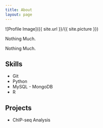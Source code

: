 ```yaml
---
title: About
layout: page
---
```

![Profile Image]({{ site.url }}/{{ site.picture }})

<p>Nothing Much.</p>

<p>Nothing Much.</p>

<h2>Skills</h2>

<ul class="skill-list">
	<li>Git</li>
	<li>Python</li>
	<li>MySQL - MongoDB</li>
	<li>R</li>
</ul>

<h2>Projects</h2>

<ul>
	<li>ChIP-seq Analysis</li>
</ul>
